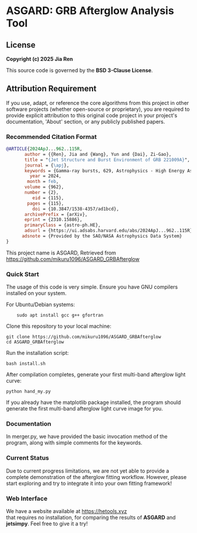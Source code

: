 # ASGARD: GRB Afterglow Analysis Tool

## License
**Copyright (c) 2025 Jia Ren**  

This source code is governed by the **BSD 3-Clause License**.

## Attribution Requirement
If you use, adapt, or reference the core algorithms from this project in other software projects (whether open-source or proprietary), you are required to provide explicit attribution to this original code project in your project's documentation, 'About' section, or any publicly published papers.

### Recommended Citation Format
```bibtex
@ARTICLE{2024ApJ...962..115R,
       author = {{Ren}, Jia and {Wang}, Yun and {Dai}, Zi-Gao},
       title = "{Jet Structure and Burst Environment of GRB 221009A}",
       journal = {\apj},
       keywords = {Gamma-ray bursts, 629, Astrophysics - High Energy Astrophysical Phenomena},
         year = 2024,
        month = feb,
       volume = {962},
       number = {2},
          eid = {115},
        pages = {115},
          doi = {10.3847/1538-4357/ad1bcd},
       archivePrefix = {arXiv},
       eprint = {2310.15886},
       primaryClass = {astro-ph.HE},
       adsurl = {https://ui.adsabs.harvard.edu/abs/2024ApJ...962..115R},
      adsnote = {Provided by the SAO/NASA Astrophysics Data System}
}
```
This project name is ASGARD, Retrieved from  
<https://github.com/mikuru1096/ASGARD_GRBAfterglow>
### Quick Start
The usage of this code is very simple.
Ensure you have GNU compilers installed on your system.

For Ubuntu/Debian systems:
```shell
    sudo apt install gcc g++ gfortran
```
Clone this repository to your local machine:
```shell
git clone https://github.com/mikuru1096/ASGARD_GRBAfterglow
cd ASGARD_GRBAfterglow
```
Run the installation script:
```shell
bash install.sh
```
After compilation completes, generate your first multi-band afterglow light curve:
```shell
python hand_my.py
```
If you already have the matplotlib package installed, the program should generate the first multi-band afterglow light curve image for you.
### Documentation
In merger.py, we have provided the basic invocation method of the program, along with simple comments for the keywords.
### Current Status
Due to current progress limitations, we are not yet able to provide a complete demonstration of the afterglow fitting workflow. 
However, please start exploring and try to integrate it into your own fitting framework!
### Web Interface
We have a website available at
<https://hetools.xyz>  
that requires no installation, for comparing the results of **ASGARD** and **jetsimpy**. Feel free to give it a try!
